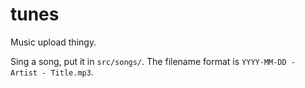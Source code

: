 # tunes

Music upload thingy.

Sing a song, put it in `src/songs/`. The filename format is `YYYY-MM-DD - Artist - Title.mp3`.


